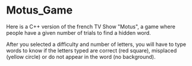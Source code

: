# Motus_Game
Here is a C++ version of the french TV Show "Motus", a game where people have a given number of trials to find a hidden word.

After you selected a difficulty and number of letters, you will have to type words to know if the letters typed are correct (red square), misplaced (yellow circle) or
do not appear in the word (no background).

